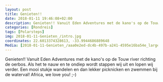 ```yaml
---
layout: post
title: Genieten!! 
date: 2018-01-11 19:46:08+02:00
description: Genieten!! Vanuit Eden Adventures met de kano's op de Touw river richting de oerbos. Als het te nauw en te ondiep wordt  stappen wij uit en lopen wij verder.
categories: [Rondreis]
tags: [Polarsteps]
img: 2018-01-11-Genieten_/intro.jpg
coordinates: 22.6013374328613, -33.9944686889648
Media: [2018-01-11-Genieten_/aaa0e2ed-dc4b-497b-a241-4595e16ba54e_large_image.jpg, 2018-01-11-Genieten_/76aec462-b8a9-49ee-a122-01e296dda865_large_image.jpg, 2018-01-11-Genieten_/0faffa71-0b44-4169-b908-605a768fad3d_large_image.jpg, 2018-01-11-Genieten_/91c47597-1973-4b93-95eb-2a7428f463fc_large_image.jpg, 2018-01-11-Genieten_/99c99d7e-2a31-407d-845f-4f7f83d581a3_large_image.jpg, 2018-01-11-Genieten_/936aa0bc-9cf3-441e-b741-06da236640b1_large_image.jpg]
---
```

Genieten!! 
Vanuit Eden Adventures met de kano's op de Touw river richting de oerbos. Als het te nauw en te ondiep wordt  stappen wij uit en lopen wij verder. Een mooi stukje wandelen en dan lekker picknicken en zwemmen bij de waterval! Africa, we love you! ;-)
